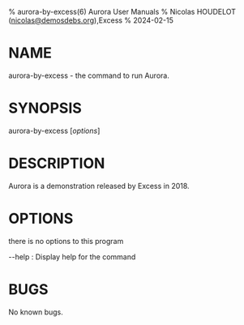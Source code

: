 % aurora-by-excess(6) Aurora User Manuals
% Nicolas HOUDELOT (nicolas@demosdebs.org),Excess
% 2024-02-15

# NAME
aurora-by-excess - the command to run Aurora.

# SYNOPSIS
aurora-by-excess [*options*]

# DESCRIPTION
Aurora is a demonstration released by Excess in 2018.

# OPTIONS
there is no options to this program

\--help
:   Display help for the command

# BUGS
No known bugs.

